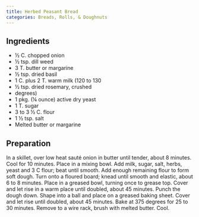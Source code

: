```yaml
---
title: Herbed Peasant Bread
categories: Breads, Rolls, & Doughnuts
---
```


## Ingredients

- ½ C.  chopped onion
- ½ tsp. dill weed
- 3 T. butter or margarine
- ½ tsp. dried basil
- 1 C.  plus 2 T. warm milk (120 to 130
- ½ tsp. dried rosemary, crushed
- degrees)
- 1 pkg. (¼ ounce) active dry yeast
- 1 T. sugar
- 3 to 3 ½ C.  flour
- 1 ½ tsp. salt
- Melted butter or margarine

## Preparation

In a skillet, over low heat sauté onion in butter until tender, about 8 minutes.  Cool for 10 minutes.  Place in a mixing bowl.  Add milk, sugar, salt, herbs, yeast and 3 C flour; beat until smooth.  Add enough remaining flour to form soft dough.  Turn onto a floured board; knead until smooth and elastic, about 6 to 8 minutes.  Place in a greased bowl, turning once to grease top.  Cover and let rise in a warm place until doubled, about 45 minutes.  Punch the dough down.  Shape into a ball and place on a greased baking sheet.  Cover and let rise until doubled, about 45 minutes.  Bake at 375 degrees for 25 to 30 minutes.  Remove to a wire rack, brush with melted butter.  Cool.

